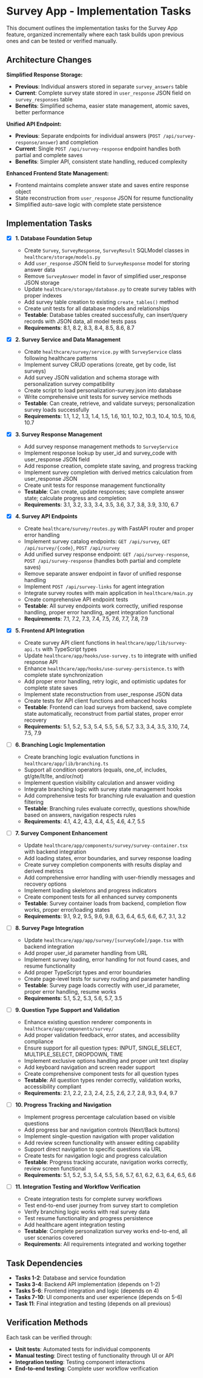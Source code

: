 # Survey App - Implementation Tasks

This document outlines the implementation tasks for the Survey App feature, organized incrementally where each task builds upon previous ones and can be tested or verified manually.

## Architecture Changes

**Simplified Response Storage:**
- **Previous**: Individual answers stored in separate `survey_answers` table
- **Current**: Complete survey state stored in `user_response` JSON field on `survey_responses` table
- **Benefits**: Simplified schema, easier state management, atomic saves, better performance

**Unified API Endpoint:**  
- **Previous**: Separate endpoints for individual answers (`POST /api/survey-response/answer`) and completion
- **Current**: Single `POST /api/survey-response` endpoint handles both partial and complete saves
- **Benefits**: Simpler API, consistent state handling, reduced complexity

**Enhanced Frontend State Management:**
- Frontend maintains complete answer state and saves entire response object
- State reconstruction from `user_response` JSON for resume functionality  
- Simplified auto-save logic with complete state persistence

## Implementation Tasks

- [x] **1. Database Foundation Setup**
  - Create `Survey`, `SurveyResponse`, `SurveyResult` SQLModel classes in `healthcare/storage/models.py`
  - Add `user_response` JSON field to `SurveyResponse` model for storing answer data
  - Remove `SurveyAnswer` model in favor of simplified user_response JSON storage
  - Update `healthcare/storage/database.py` to create survey tables with proper indexes
  - Add survey table creation to existing `create_tables()` method
  - Create unit tests for all database models and relationships
  - **Testable**: Database tables created successfully, can insert/query records with JSON data, all model tests pass
  - **Requirements**: 8.1, 8.2, 8.3, 8.4, 8.5, 8.6, 8.7

- [x] **2. Survey Service and Data Management**
  - Create `healthcare/survey/service.py` with `SurveyService` class following healthcare patterns
  - Implement survey CRUD operations (create, get by code, list surveys)
  - Add survey JSON validation and schema storage with personalization survey compatibility
  - Create script to load personalization-survey.json into database
  - Write comprehensive unit tests for survey service methods
  - **Testable**: Can create, retrieve, and validate surveys; personalization survey loads successfully
  - **Requirements**: 1.1, 1.2, 1.3, 1.4, 1.5, 1.6, 10.1, 10.2, 10.3, 10.4, 10.5, 10.6, 10.7

- [x] **3. Survey Response Management**
  - Add survey response management methods to `SurveyService`
  - Implement response lookup by user_id and survey_code with user_response JSON field
  - Add response creation, complete state saving, and progress tracking
  - Implement survey completion with derived metrics calculation from user_response JSON
  - Create unit tests for response management functionality
  - **Testable**: Can create, update responses; save complete answer state; calculate progress and completion
  - **Requirements**: 3.1, 3.2, 3.3, 3.4, 3.5, 3.6, 3.7, 3.8, 3.9, 3.10, 6.7

- [x] **4. Survey API Endpoints**
  - Create `healthcare/survey/routes.py` with FastAPI router and proper error handling
  - Implement survey catalog endpoints: `GET /api/survey`, `GET /api/survey/{code}`, `POST /api/survey`
  - Add unified survey response endpoint: `GET /api/survey-response`, `POST /api/survey-response` (handles both partial and complete saves)
  - Remove separate answer endpoint in favor of unified response handling
  - Implement `POST /api/survey-links` for agent integration
  - Integrate survey routes with main application in `healthcare/main.py`
  - Create comprehensive API endpoint tests
  - **Testable**: All survey endpoints work correctly, unified response handling, proper error handling, agent integration functional
  - **Requirements**: 7.1, 7.2, 7.3, 7.4, 7.5, 7.6, 7.7, 7.8, 7.9

- [x] **5. Frontend API Integration**
  - Create survey API client functions in `healthcare/app/lib/survey-api.ts` with TypeScript types
  - Update `healthcare/app/hooks/use-survey.ts` to integrate with unified response API
  - Enhance `healthcare/app/hooks/use-survey-persistence.ts` with complete state synchronization
  - Add proper error handling, retry logic, and optimistic updates for complete state saves
  - Implement state reconstruction from user_response JSON data
  - Create tests for API client functions and enhanced hooks
  - **Testable**: Frontend can load surveys from backend, save complete state automatically, reconstruct from partial states, proper error recovery
  - **Requirements**: 5.1, 5.2, 5.3, 5.4, 5.5, 5.6, 5.7, 3.3, 3.4, 3.5, 3.10, 7.4, 7.5, 7.9

- [ ] **6. Branching Logic Implementation**
  - Create branching logic evaluation functions in `healthcare/app/lib/branching.ts`
  - Support all condition operators (equals, one_of, includes, gt/gte/lt/lte, and/or/not)
  - Implement question visibility calculation and answer voiding
  - Integrate branching logic with survey state management hooks
  - Add comprehensive tests for branching rule evaluation and question filtering
  - **Testable**: Branching rules evaluate correctly, questions show/hide based on answers, navigation respects rules
  - **Requirements**: 4.1, 4.2, 4.3, 4.4, 4.5, 4.6, 4.7, 5.5

- [ ] **7. Survey Component Enhancement**
  - Update `healthcare/app/components/survey/survey-container.tsx` with backend integration
  - Add loading states, error boundaries, and survey response loading
  - Create survey completion components with results display and derived metrics
  - Add comprehensive error handling with user-friendly messages and recovery options
  - Implement loading skeletons and progress indicators
  - Create component tests for all enhanced survey components
  - **Testable**: Survey container loads from backend, completion flow works, proper error/loading states
  - **Requirements**: 9.1, 9.2, 9.5, 9.6, 9.8, 6.3, 6.4, 6.5, 6.6, 6.7, 3.1, 3.2

- [ ] **8. Survey Page Integration**
  - Update `healthcare/app/app/survey/[surveyCode]/page.tsx` with backend integration
  - Add proper user_id parameter handling from URL
  - Implement survey loading, error handling for not found cases, and resume functionality
  - Add proper TypeScript types and error boundaries
  - Create page-level tests for survey routing and parameter handling
  - **Testable**: Survey page loads correctly with user_id parameter, proper error handling, resume works
  - **Requirements**: 5.1, 5.2, 5.3, 5.6, 5.7, 3.5

- [ ] **9. Question Type Support and Validation**
  - Enhance existing question renderer components in `healthcare/app/components/survey/`
  - Add proper validation feedback, error states, and accessibility compliance
  - Ensure support for all question types: INPUT, SINGLE_SELECT, MULTIPLE_SELECT, DROPDOWN, TIME
  - Implement exclusive options handling and proper unit text display
  - Add keyboard navigation and screen reader support
  - Create comprehensive component tests for all question types
  - **Testable**: All question types render correctly, validation works, accessibility compliant
  - **Requirements**: 2.1, 2.2, 2.3, 2.4, 2.5, 2.6, 2.7, 2.8, 9.3, 9.4, 9.7

- [ ] **10. Progress Tracking and Navigation**
  - Implement progress percentage calculation based on visible questions
  - Add progress bar and navigation controls (Next/Back buttons)
  - Implement single-question navigation with proper validation
  - Add review screen functionality with answer editing capability
  - Support direct navigation to specific questions via URL
  - Create tests for navigation logic and progress calculation
  - **Testable**: Progress tracking accurate, navigation works correctly, review screen functional
  - **Requirements**: 5.1, 5.2, 5.3, 5.4, 5.5, 5.6, 5.7, 6.1, 6.2, 6.3, 6.4, 6.5, 6.6

- [ ] **11. Integration Testing and Workflow Verification**
  - Create integration tests for complete survey workflows
  - Test end-to-end user journey from survey start to completion
  - Verify branching logic works with real survey data
  - Test resume functionality and progress persistence
  - Add healthcare agent integration testing
  - **Testable**: Complete personalization survey works end-to-end, all user scenarios covered
  - **Requirements**: All requirements integrated and working together

## Task Dependencies

- **Tasks 1-2**: Database and service foundation
- **Tasks 3-4**: Backend API implementation (depends on 1-2)
- **Tasks 5-6**: Frontend integration and logic (depends on 4)
- **Tasks 7-10**: UI components and user experience (depends on 5-6)
- **Task 11**: Final integration and testing (depends on all previous)

## Verification Methods

Each task can be verified through:
- **Unit tests**: Automated tests for individual components
- **Manual testing**: Direct testing of functionality through UI or API
- **Integration testing**: Testing component interactions
- **End-to-end testing**: Complete user workflow verification